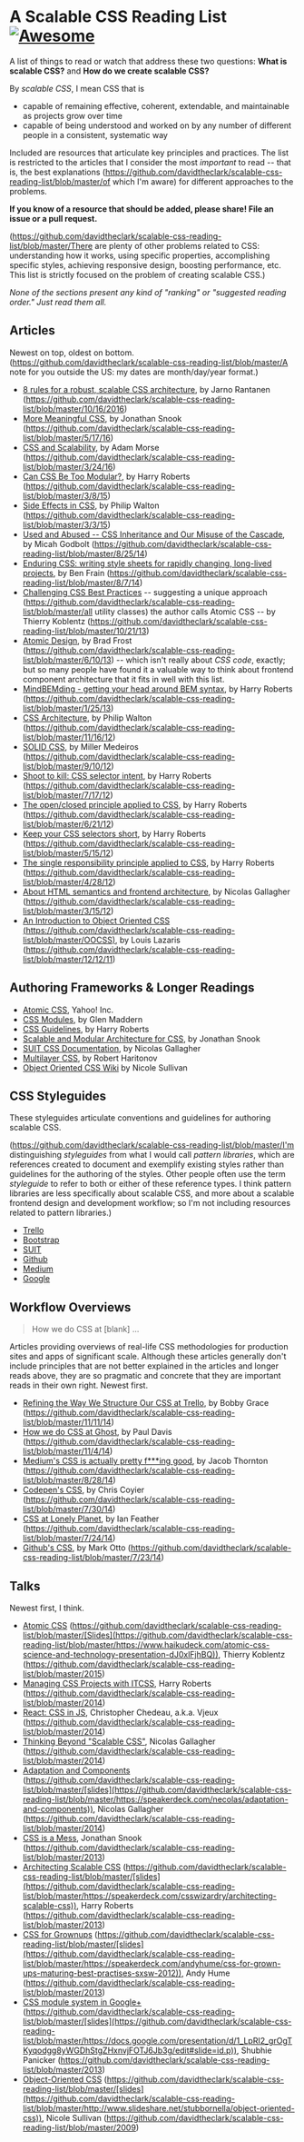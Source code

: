 # A Scalable CSS Reading List [![Awesome](https://cdn.rawgit.com/sindresorhus/awesome/d7305f38d29fed78fa85652e3a63e154dd8e8829/media/badge.svg)](https://github.com/sindresorhus/awesome)

A list of things to read or watch that address these two questions: **What is scalable CSS?** and **How do we create scalable CSS?**

By *scalable CSS*, I mean CSS that is
- capable of remaining effective, coherent, extendable, and maintainable as projects grow over time
- capable of being understood and worked on by any number of different people in a consistent, systematic way

Included are resources that articulate key principles and practices. The list is restricted to the articles that I consider the most *important* to read -- that is, the best explanations (https://github.com/davidtheclark/scalable-css-reading-list/blob/master/of which I'm aware) for different approaches to the problems.

**If you know of a resource that should be added, please share! File an issue or a pull request.**

(https://github.com/davidtheclark/scalable-css-reading-list/blob/master/There are plenty of other problems related to CSS: understanding how it works, using specific properties, accomplishing specific styles, achieving responsive design, boosting performance, etc. This list is strictly focused on the problem of creating scalable CSS.)

*None of the sections present any kind of "ranking" or "suggested reading order." Just read them all.*

## Articles

Newest on top, oldest on bottom. (https://github.com/davidtheclark/scalable-css-reading-list/blob/master/A note for you outside the US: my dates are month/day/year format.)

- [8 rules for a robust, scalable CSS architecture](https://github.com/davidtheclark/scalable-css-reading-list/blob/master/https://github.com/jareware/css-architecture/blob/master/README.md), by Jarno Rantanen (https://github.com/davidtheclark/scalable-css-reading-list/blob/master/10/16/2016)
- [More Meaningful CSS](https://github.com/davidtheclark/scalable-css-reading-list/blob/master/http://snook.ca/archives/html_and_css/more-meaningful-css), by Jonathan Snook (https://github.com/davidtheclark/scalable-css-reading-list/blob/master/5/17/16)
- [CSS and Scalability](https://github.com/davidtheclark/scalable-css-reading-list/blob/master/http://mrmrs.io/writing/2016/03/24/scalable-css/), by Adam Morse (https://github.com/davidtheclark/scalable-css-reading-list/blob/master/3/24/16)
- [Can CSS Be Too Modular?](https://github.com/davidtheclark/scalable-css-reading-list/blob/master/http://csswizardry.com/2015/03/can-css-be-too-modular/), by Harry Roberts (https://github.com/davidtheclark/scalable-css-reading-list/blob/master/3/8/15)
- [Side Effects in CSS](https://github.com/davidtheclark/scalable-css-reading-list/blob/master/http://philipwalton.com/articles/side-effects-in-css/), by Philip Walton (https://github.com/davidtheclark/scalable-css-reading-list/blob/master/3/3/15)
- [Used and Abused -- CSS Inheritance and Our Misuse of the Cascade](https://github.com/davidtheclark/scalable-css-reading-list/blob/master/http://www.phase2technology.com/blog/used-and-abused-css-inheritance-and-our-misuse-of-the-cascade/?utm_source=CSS-Weekly&utm_campaign=Issue-127&utm_medium=RSS), by Micah Godbolt (https://github.com/davidtheclark/scalable-css-reading-list/blob/master/8/25/14)
- [Enduring CSS: writing style sheets for rapidly changing, long-lived projects](https://github.com/davidtheclark/scalable-css-reading-list/blob/master/http://benfrain.com/enduring-css-writing-style-sheets-rapidly-changing-long-lived-projects), by Ben Frain (https://github.com/davidtheclark/scalable-css-reading-list/blob/master/8/7/14)
- [Challenging CSS Best Practices](https://github.com/davidtheclark/scalable-css-reading-list/blob/master/http://www.smashingmagazine.com/2013/10/21/challenging-css-best-practices-atomic-approach/) -- suggesting a unique approach (https://github.com/davidtheclark/scalable-css-reading-list/blob/master/all utility classes) the author calls Atomic CSS -- by Thierry Koblentz (https://github.com/davidtheclark/scalable-css-reading-list/blob/master/10/21/13)
- [Atomic Design](https://github.com/davidtheclark/scalable-css-reading-list/blob/master/http://bradfrostweb.com/blog/post/atomic-web-design/), by Brad Frost (https://github.com/davidtheclark/scalable-css-reading-list/blob/master/6/10/13) -- which isn't really about *CSS code*, exactly; but so many people have found it a valuable way to think about frontend component architecture that it fits in well with this list.
- [MindBEMding - getting your head around BEM syntax](https://github.com/davidtheclark/scalable-css-reading-list/blob/master/http://csswizardry.com/2013/01/mindbemding-getting-your-head-round-bem-syntax/), by Harry Roberts (https://github.com/davidtheclark/scalable-css-reading-list/blob/master/1/25/13)
- [CSS Architecture](https://github.com/davidtheclark/scalable-css-reading-list/blob/master/http://philipwalton.com/articles/css-architecture/), by Philip Walton (https://github.com/davidtheclark/scalable-css-reading-list/blob/master/11/16/12)
- [SOLID CSS](https://github.com/davidtheclark/scalable-css-reading-list/blob/master/http://blog.millermedeiros.com/solid-css/), by Miller Medeiros (https://github.com/davidtheclark/scalable-css-reading-list/blob/master/9/10/12)
- [Shoot to kill: CSS selector intent](https://github.com/davidtheclark/scalable-css-reading-list/blob/master/http://csswizardry.com/2012/07/shoot-to-kill-css-selector-intent/), by Harry Roberts (https://github.com/davidtheclark/scalable-css-reading-list/blob/master/7/17/12)
- [The open/closed principle applied to CSS](https://github.com/davidtheclark/scalable-css-reading-list/blob/master/http://csswizardry.com/2012/06/the-open-closed-principle-applied-to-css/), by Harry Roberts (https://github.com/davidtheclark/scalable-css-reading-list/blob/master/6/21/12)
- [Keep your CSS selectors short](https://github.com/davidtheclark/scalable-css-reading-list/blob/master/http://csswizardry.com/2012/05/keep-your-css-selectors-short/), by Harry Roberts (https://github.com/davidtheclark/scalable-css-reading-list/blob/master/5/15/12)
- [The single responsibility principle applied to CSS](https://github.com/davidtheclark/scalable-css-reading-list/blob/master/http://csswizardry.com/2012/04/the-single-responsibility-principle-applied-to-css/), by Harry Roberts (https://github.com/davidtheclark/scalable-css-reading-list/blob/master/4/28/12)
- [About HTML semantics and frontend architecture](https://github.com/davidtheclark/scalable-css-reading-list/blob/master/http://nicolasgallagher.com/about-html-semantics-front-end-architecture/), by Nicolas Gallagher (https://github.com/davidtheclark/scalable-css-reading-list/blob/master/3/15/12)
- [An Introduction to Object Oriented CSS (https://github.com/davidtheclark/scalable-css-reading-list/blob/master/OOCSS)](https://github.com/davidtheclark/scalable-css-reading-list/blob/master/http://www.smashingmagazine.com/2011/12/12/an-introduction-to-object-oriented-css-oocss/), by Louis Lazaris (https://github.com/davidtheclark/scalable-css-reading-list/blob/master/12/12/11)

## Authoring Frameworks & Longer Readings

- [Atomic CSS](http://acss.io/), Yahoo! Inc.
- [CSS Modules](http://glenmaddern.com/articles/css-modules), by Glen Maddern
- [CSS Guidelines](http://cssguidelin.es/), by Harry Roberts
- [Scalable and Modular Architecture for CSS](https://smacss.com/), by Jonathan Snook
- [SUIT CSS Documentation](https://github.com/suitcss/suit/blob/master/doc/README.md), by Nicolas Gallagher
- [Multilayer CSS](http://operatino.github.io/MCSS/en/), by Robert Haritonov
- [Object Oriented CSS Wiki](https://github.com/stubbornella/oocss/wiki) by Nicole Sullivan

## CSS Styleguides

These styleguides articulate conventions and guidelines for authoring scalable CSS.

(https://github.com/davidtheclark/scalable-css-reading-list/blob/master/I'm distinguishing *styleguides* from what I would call *pattern libraries*, which are references created to document and exemplify existing styles rather than guidelines for the authoring of the styles. Other people often use the term *styleguide* to refer to both or either of these reference types. I think pattern libraries are less specifically about scalable CSS, and more about a scalable frontend design and development workflow; so I'm not including resources related to pattern libraries.)

- [Trello](https://gist.github.com/bobbygrace/9e961e8982f42eb91b80)
- [Bootstrap](http://mdo.github.io/code-guide/#css)
- [SUIT](https://github.com/suitcss/suit/blob/master/doc/STYLE.md#4-css)
- [Github](https://github.com/styleguide/css)
- [Medium](https://gist.github.com/fat/a47b882eb5f84293c4ed)
- [Google](https://google.github.io/styleguide/htmlcssguide.xml#CSS_Style_Rules)

## Workflow Overviews

> How we do CSS at [blank] ...

Articles providing overviews of real-life CSS methodologies for production sites and apps of significant scale. Although these articles generally don't include principles that are not better explained in the articles and longer reads above, they are so pragmatic and concrete that they are important reads in their own right. Newest first.

- [Refining the Way We Structure Our CSS at Trello](https://github.com/davidtheclark/scalable-css-reading-list/blob/master/http://blog.trello.com/refining-the-way-we-structure-our-css-at-trello/), by Bobby Grace (https://github.com/davidtheclark/scalable-css-reading-list/blob/master/11/11/14)
- [How we do CSS at Ghost](https://github.com/davidtheclark/scalable-css-reading-list/blob/master/http://dev.ghost.org/css-at-ghost), by Paul Davis (https://github.com/davidtheclark/scalable-css-reading-list/blob/master/11/4/14)
- [Medium's CSS is actually pretty f\*\*\*ing good](https://github.com/davidtheclark/scalable-css-reading-list/blob/master/https://medium.com/@fat/mediums-css-is-actually-pretty-fucking-good-b8e2a6c78b06), by Jacob Thornton (https://github.com/davidtheclark/scalable-css-reading-list/blob/master/8/28/14)
- [Codepen's CSS](https://github.com/davidtheclark/scalable-css-reading-list/blob/master/http://codepen.io/chriscoyier/blog/codepens-css), by Chris Coyier (https://github.com/davidtheclark/scalable-css-reading-list/blob/master/7/30/14)
- [CSS at Lonely Planet](https://github.com/davidtheclark/scalable-css-reading-list/blob/master/http://ianfeather.co.uk/css-at-lonely-planet/), by Ian Feather (https://github.com/davidtheclark/scalable-css-reading-list/blob/master/7/24/14)
- [Github's CSS](https://github.com/davidtheclark/scalable-css-reading-list/blob/master/http://markdotto.com/2014/07/23/githubs-css/), by Mark Otto (https://github.com/davidtheclark/scalable-css-reading-list/blob/master/7/23/14)


## Talks

Newest first, I think.

- [Atomic CSS](https://github.com/davidtheclark/scalable-css-reading-list/blob/master/https://www.youtube.com/watch?v=bokjM0ZaizQ) (https://github.com/davidtheclark/scalable-css-reading-list/blob/master/[Slides](https://github.com/davidtheclark/scalable-css-reading-list/blob/master/https://www.haikudeck.com/atomic-css-science-and-technology-presentation-dJ0xlFjhBQ)), Thierry Koblentz (https://github.com/davidtheclark/scalable-css-reading-list/blob/master/2015)
- [Managing CSS Projects with ITCSS](https://github.com/davidtheclark/scalable-css-reading-list/blob/master/https://speakerdeck.com/dafed/managing-css-projects-with-itcss), Harry Roberts (https://github.com/davidtheclark/scalable-css-reading-list/blob/master/2014)
- [React: CSS in JS](https://github.com/davidtheclark/scalable-css-reading-list/blob/master/http://blog.vjeux.com/2014/javascript/react-css-in-js-nationjs.html), Christopher Chedeau, a.k.a. Vjeux (https://github.com/davidtheclark/scalable-css-reading-list/blob/master/2014)
- [Thinking Beyond "Scalable CSS"](https://github.com/davidtheclark/scalable-css-reading-list/blob/master/http://www.thedotpost.com/2014/11/nicolas-gallagher-thinking-beyond-scalable-css), Nicolas Gallagher (https://github.com/davidtheclark/scalable-css-reading-list/blob/master/2014)
- [Adaptation and Components](https://github.com/davidtheclark/scalable-css-reading-list/blob/master/https://www.youtube.com/watch?v=m0oMHG6ZXvo) (https://github.com/davidtheclark/scalable-css-reading-list/blob/master/[slides](https://github.com/davidtheclark/scalable-css-reading-list/blob/master/https://speakerdeck.com/necolas/adaptation-and-components)), Nicolas Gallagher (https://github.com/davidtheclark/scalable-css-reading-list/blob/master/2014)
- [CSS is a Mess](https://github.com/davidtheclark/scalable-css-reading-list/blob/master/https://www.youtube.com/watch?v=C4z_9F6nfS8), Jonathan Snook (https://github.com/davidtheclark/scalable-css-reading-list/blob/master/2013)
- [Architecting Scalable CSS](https://github.com/davidtheclark/scalable-css-reading-list/blob/master/http://vimeo.com/67544231) (https://github.com/davidtheclark/scalable-css-reading-list/blob/master/[slides](https://github.com/davidtheclark/scalable-css-reading-list/blob/master/https://speakerdeck.com/csswizardry/architecting-scalable-css)), Harry Roberts (https://github.com/davidtheclark/scalable-css-reading-list/blob/master/2013)
- [CSS for Grownups](https://github.com/davidtheclark/scalable-css-reading-list/blob/master/https://www.youtube.com/watch?v=ZpFdyfs03Ug) (https://github.com/davidtheclark/scalable-css-reading-list/blob/master/[slides](https://github.com/davidtheclark/scalable-css-reading-list/blob/master/https://speakerdeck.com/andyhume/css-for-grown-ups-maturing-best-practises-sxsw-2012)), Andy Hume (https://github.com/davidtheclark/scalable-css-reading-list/blob/master/2013)
- [CSS module system in Google+](https://github.com/davidtheclark/scalable-css-reading-list/blob/master/https://github.com/davidtheclark/scalable-css-reading-list/issues/3) (https://github.com/davidtheclark/scalable-css-reading-list/blob/master/[slides](https://github.com/davidtheclark/scalable-css-reading-list/blob/master/https://docs.google.com/presentation/d/1_LpRI2_grOgTKyqodgg8yWGDhStgZHxnvjFOTJ6Jb3g/edit#slide=id.p)), Shubhie Panicker (https://github.com/davidtheclark/scalable-css-reading-list/blob/master/2013)
- [Object-Oriented CSS](https://github.com/davidtheclark/scalable-css-reading-list/blob/master/https://www.youtube.com/watch?v=BjAdHyA9nIY) (https://github.com/davidtheclark/scalable-css-reading-list/blob/master/[slides](https://github.com/davidtheclark/scalable-css-reading-list/blob/master/http://www.slideshare.net/stubbornella/object-oriented-css)), Nicole Sullivan (https://github.com/davidtheclark/scalable-css-reading-list/blob/master/2009)